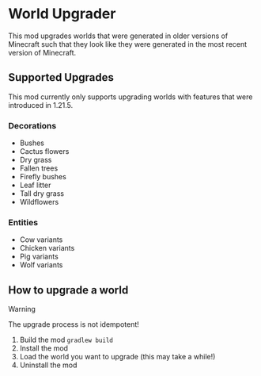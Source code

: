 # World Upgrader
This mod upgrades worlds that were generated in older versions of Minecraft such that they look like they were generated in the most recent version of Minecraft.

## Supported Upgrades
This mod currently only supports upgrading worlds with features that were introduced in 1.21.5.

### Decorations
- Bushes
- Cactus flowers
- Dry grass
- Fallen trees
- Firefly bushes
- Leaf litter
- Tall dry grass
- Wildflowers

### Entities
- Cow variants
- Chicken variants
- Pig variants
- Wolf variants

## How to upgrade a world
> [!WARNING]
> The upgrade process is not idempotent!

1. Build the mod `gradlew build`
2. Install the mod
3. Load the world you want to upgrade (this may take a while!)
4. Uninstall the mod
